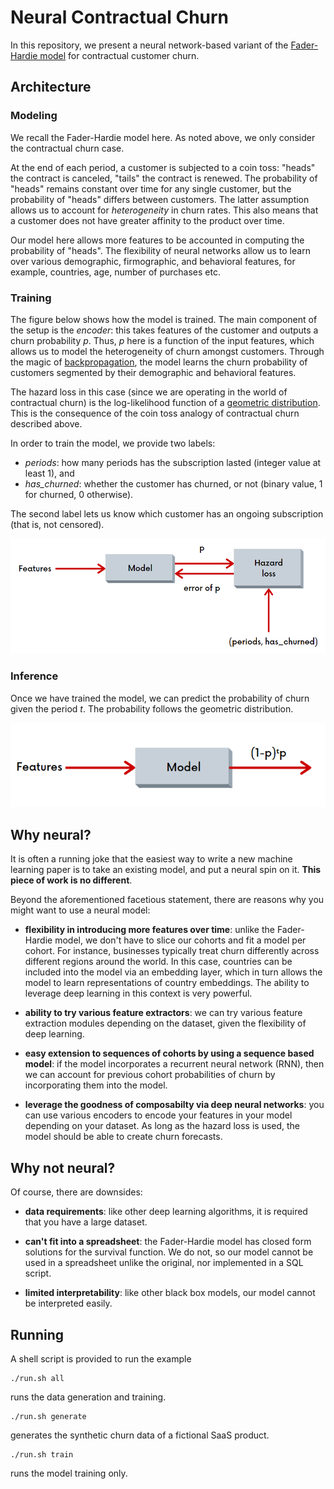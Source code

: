 # Neural Contractual Churn 

In this repository, we present a neural network-based variant of the [Fader-Hardie model](https://faculty.wharton.upenn.edu/wp-content/uploads/2012/04/Fader_hardie_jim_07.pdf) for contractual customer churn.

## Architecture

### Modeling

We recall the Fader-Hardie model here. As noted above, we only consider the contractual churn case.

At the end of each period, a customer is subjected to a coin toss: "heads" the contract is canceled, "tails" the contract is renewed. The probability of "heads" remains constant over time for any single customer, but the probability of "heads" differs between customers. The latter assumption allows us to account for *heterogeneity* in churn rates. This also means that a customer does not have greater affinity to the product over time.

Our model here allows more features to be accounted in computing the probability of "heads". The flexibility of neural networks allow us to learn over various demographic, firmographic, and behavioral features, for example, countries, age, number of purchases etc.

### Training

The figure below shows how the model is trained. The main component of the setup is the *encoder*: this takes features of the customer and outputs a churn probability *p*. Thus, *p* here is a function of the input features, which allows us to model the heterogeneity of churn amongst customers. Through the magic of [backpropagation](https://en.wikipedia.org/wiki/Backpropagation), the model learns the churn probability of customers segmented by their demographic and behavioral features.

The hazard loss in this case (since we are operating in the world of contractual churn) is the log-likelihood function of a [geometric distribution](https://en.wikipedia.org/wiki/Geometric_distribution). This is the consequence of the coin toss analogy of contractual churn described above.

In order to train the model, we provide two labels:

* *periods*: how many periods has the subscription lasted (integer value at least 1), and
* *has_churned*: whether the customer has churned, or not (binary value, 1 for churned, 0 otherwise).

The second label lets us know which customer has an ongoing subscription (that is, not censored).

![Training of the model](/assets/images/training.png)

### Inference

Once we have trained the model, we can predict the probability of churn given the period *t*. The probability follows the geometric distribution.

![Forecasting churn using the model](/assets/images/inference.png)


## Why neural?

It is often a running joke that the easiest way to write a new machine learning paper is to take an existing model, and put a neural spin on it. **This piece of work is no different**.

Beyond the aforementioned facetious statement, there are reasons why you might want to use a neural model:

* **flexibility in introducing more features over time**: unlike the Fader-Hardie model, we don't have to slice our cohorts and fit a model per cohort. For instance, businesses typically treat churn differently across different regions around the world. In this case, countries can be included into the model via an embedding layer, which in turn allows the model to learn representations of country embeddings. The ability to leverage deep learning in this context is very powerful.

* **ability to try various feature extractors**: we can try various feature extraction modules depending on the dataset, given the
flexibility of deep learning.

* **easy extension to sequences of cohorts by using a sequence based model**: if the model incorporates a recurrent neural network (RNN), then we can account for previous cohort probabilities of churn by incorporating them into the model.

* **leverage the goodness of composabilty via deep neural networks**: you can use various encoders to encode your features in your model depending on your dataset. As long as the hazard loss is used, the model should be able to create churn forecasts.

## Why not neural?

Of course, there are downsides:

* **data requirements**: like other deep learning algorithms, it is required that you have a large dataset. 

* **can't fit into a spreadsheet**: the Fader-Hardie model has closed form solutions for the survival function. We do not, so our model cannot be used in a spreadsheet unlike the original, nor implemented in a SQL script.

* **limited interpretability**: like other black box models, our model cannot be interpreted easily.

## Running

A shell script is provided to run the example
```shell
./run.sh all 
```
runs the data generation and training.

```shell
./run.sh generate
```
generates the synthetic churn data of a fictional SaaS product.

```shell
./run.sh train
```
runs the model training only.

